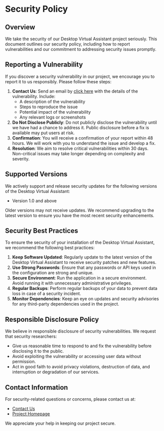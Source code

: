 # Security Policy

## Overview
We take the security of our Desktop Virtual Assistant project seriously. This document outlines our security policy, including how to report vulnerabilities and our commitment to addressing security issues promptly.

## Reporting a Vulnerability
If you discover a security vulnerability in our project, we encourage you to report it to us responsibly. Please follow these steps:

1. **Contact Us**: Send an email by [click here](mailto:sarthakgoel62@gmail.com) with the details of the vulnerability. Include:
   - A description of the vulnerability
   - Steps to reproduce the issue
   - Potential impact of the vulnerability
   - Any relevant logs or screenshots
2. **Do Not Disclose Publicly**: Do not publicly disclose the vulnerability until we have had a chance to address it. Public disclosure before a fix is available may put users at risk.
3. **Confirmation**: You will receive a confirmation of your report within 48 hours. We will work with you to understand the issue and develop a fix.
4. **Resolution**: We aim to resolve critical vulnerabilities within 30 days. Non-critical issues may take longer depending on complexity and severity.

## Supported Versions
We actively support and release security updates for the following versions of the Desktop Virtual Assistant:

- Version 1.0 and above

Older versions may not receive updates. We recommend upgrading to the latest version to ensure you have the most recent security enhancements.

## Security Best Practices
To ensure the security of your installation of the Desktop Virtual Assistant, we recommend the following best practices:

1. **Keep Software Updated**: Regularly update to the latest version of the Desktop Virtual Assistant to receive security patches and new features.
2. **Use Strong Passwords**: Ensure that any passwords or API keys used in the configuration are strong and unique.
3. **Secure Environment**: Run the application in a secure environment. Avoid running it with unnecessary administrative privileges.
4. **Regular Backups**: Perform regular backups of your data to prevent data loss in case of a security incident.
5. **Monitor Dependencies**: Keep an eye on updates and security advisories for any third-party dependencies used in the project.

## Responsible Disclosure Policy
We believe in responsible disclosure of security vulnerabilities. We request that security researchers:
- Give us reasonable time to respond to and fix the vulnerability before disclosing it to the public.
- Avoid exploiting the vulnerability or accessing user data without permission.
- Act in good faith to avoid privacy violations, destruction of data, and interruption or degradation of our services.

## Contact Information
For security-related questions or concerns, please contact us at:
- [Contact Us](mailto:sarthakgoel62@gmail.com)
- [Project Homepage](https://github.com/sarthak255/Desktop-Virtual-Assistant/tree/main)

We appreciate your help in keeping our project secure.
